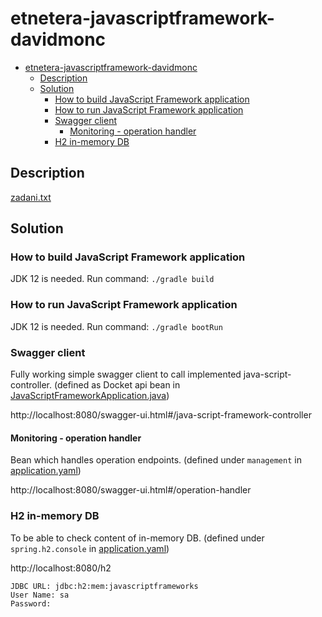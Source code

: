 # etnetera-javascriptframework-davidmonc

- [etnetera-javascriptframework-davidmonc](#etnetera-javascriptframework-davidmonc)
  * [Description](#description)
  * [Solution](#solution)
    + [How to build JavaScript Framework application](#how-to-build-javascript-framework-application)
    + [How to run JavaScript Framework application](#how-to-run-javascript-framework-application)
    + [Swagger client](#swagger-client)
      - [Monitoring - operation handler](#monitoring---operation-handler)
    + [H2 in-memory DB](#h2-in-memory-db)

## Description

[zadani.txt](zadani.txt)

## Solution

### How to build JavaScript Framework application

JDK 12 is needed. Run command:
`./gradle build`

### How to run JavaScript Framework application

JDK 12 is needed. Run command:
`./gradle bootRun`

### Swagger client

Fully working simple swagger client to call implemented java-script-controller. (defined as Docket api bean in [JavaScriptFrameworkApplication.java](/home/monckdav/workspaces/etnetera/src/main/java/com/etnetera/hr/JavaScriptFrameworkApplication.java))

http://localhost:8080/swagger-ui.html#/java-script-framework-controller

#### Monitoring - operation handler

Bean which handles operation endpoints. (defined under `management` in [application.yaml](src/main/resources/application.yaml))

http://localhost:8080/swagger-ui.html#/operation-handler

### H2 in-memory DB

To be able to check content of in-memory DB. (defined under `spring.h2.console` in [application.yaml](src/main/resources/application.yaml))

http://localhost:8080/h2

```
JDBC URL: jdbc:h2:mem:javascriptframeworks
User Name: sa
Password: 
```


